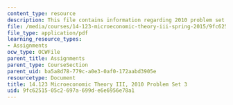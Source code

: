 ```yaml
---
content_type: resource
description: This file contains information regarding 2010 problem set 3
file: /media/courses/14-123-microeconomic-theory-iii-spring-2015/9fc6251505c2697a699de6e6956e78a1_MIT14_123S15_PSet_3_10.pdf
file_type: application/pdf
learning_resource_types:
- Assignments
ocw_type: OCWFile
parent_title: Assignments
parent_type: CourseSection
parent_uid: ba5a8d78-779c-a0e3-0af0-172aabd3905e
resourcetype: Document
title: 14.123 Microeconomic Theory III, 2010 Problem Set 3
uid: 9fc62515-05c2-697a-699d-e6e6956e78a1
---
```

